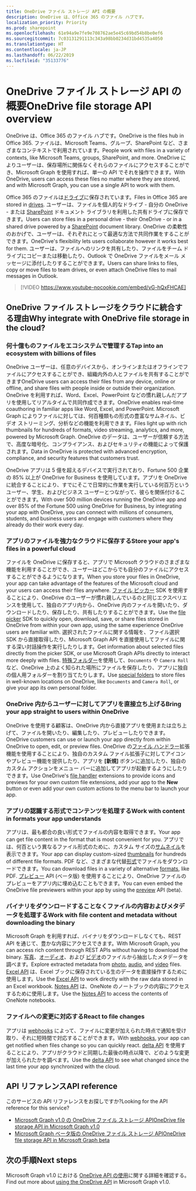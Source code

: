 ```yaml
---
title: OneDrive ファイル ストレージ API の概要
description: OneDrive は、Office 365 のファイル ハブです。
localization_priority: Priority
ms.prod: sharepoint
ms.openlocfilehash: 61e94a9e7fe9e708762ae5e45c69bd54b8be0ef6
ms.sourcegitcommit: 7c03131291113c343a98bb0234d31bd4535a4050
ms.translationtype: HT
ms.contentlocale: ja-JP
ms.lasthandoff: 06/22/2019
ms.locfileid: "35133776"
---
```

# <a name="onedrive-file-storage-api-overview"></a><span data-ttu-id="bd781-103">OneDrive ファイル ストレージ API の概要</span><span class="sxs-lookup"><span data-stu-id="bd781-103">OneDrive file storage API overview</span></span>

<span data-ttu-id="bd781-104">OneDrive は、Office 365 のファイル ハブです。</span><span class="sxs-lookup"><span data-stu-id="bd781-104">OneDrive is the files hub in Office 365.</span></span>
<span data-ttu-id="bd781-105">ファイルは、Microsoft Teams、グループ、SharePoint など、さまざまなコンテキストで利用されています。</span><span class="sxs-lookup"><span data-stu-id="bd781-105">People work with files in a variety of contexts, like Microsoft Teams, groups, SharePoint, and more.</span></span>
<span data-ttu-id="bd781-106">OneDrive によりユーザーは、保存場所に関係なくそれらのファイルにアクセスすることができ、Microsoft Graph を使用すれば、単一の API でそれを操作できます。</span><span class="sxs-lookup"><span data-stu-id="bd781-106">With OneDrive, users can access these files no matter where they are stored, and with Microsoft Graph, you can use a single API to work with them.</span></span>

<span data-ttu-id="bd781-107">Office 365 のファイルは[ドライブ][Drive API]に保存されています。</span><span class="sxs-lookup"><span data-stu-id="bd781-107">Files in Office 365 are stored in [drives][Drive API].</span></span>
<span data-ttu-id="bd781-108">ユーザーは、ファイルを個人的なドライブ - 自分の OneDrive - または [SharePoint][] ドキュメント ライブラリを利用した共有ドライブに保存できます。</span><span class="sxs-lookup"><span data-stu-id="bd781-108">Users can store files in a personal drive - their OneDrive - or in a shared drive powered by a [SharePoint][] document library.</span></span>
<span data-ttu-id="bd781-109">OneDrive の柔軟性のおかげで、ユーザーは、それぞれにとって最適な方法で共同作業をすることができます。</span><span class="sxs-lookup"><span data-stu-id="bd781-109">OneDrive's flexibility lets users collaborate however it works best for them.</span></span>
<span data-ttu-id="bd781-110">ユーザーは、ファイルへのリンクを共有したり、ファイルをチーム ドライブにコピーまたは移動したり、Outlook で OneDrive ファイルをメール メッセージに添付したりすることができます。</span><span class="sxs-lookup"><span data-stu-id="bd781-110">Users can share links to files, copy or move files to team drives, or even attach OneDrive files to mail messages in Outlook.</span></span>

> [!VIDEO https://www.youtube-nocookie.com/embed/vG-hQxFHCAE]

## <a name="why-integrate-with-onedrive-file-storage-in-the-cloud"></a><span data-ttu-id="bd781-111">OneDrive ファイル ストレージをクラウドに統合する理由</span><span class="sxs-lookup"><span data-stu-id="bd781-111">Why integrate with OneDrive file storage in the cloud?</span></span>

### <a name="tap-into-an-ecosystem-with-billions-of-files"></a><span data-ttu-id="bd781-112">何十億ものファイルをエコシステムで管理する</span><span class="sxs-lookup"><span data-stu-id="bd781-112">Tap into an ecosystem with billions of files</span></span>

<span data-ttu-id="bd781-113">OneDrive ユーザーは、任意のデバイスから、オンラインまたはオフラインでファイルにアクセスすることができ、組織内外の人とファイルを共有することができます</span><span class="sxs-lookup"><span data-stu-id="bd781-113">OneDrive users can access their files from any device, online or offline, and share files with people inside or outside their organization.</span></span>
<span data-ttu-id="bd781-114">OneDrive を利用すれば、Word、Excel、PowerPoint などの慣れ親しんだアプリを使用してリアルタイムで共同作成できます。</span><span class="sxs-lookup"><span data-stu-id="bd781-114">OneDrive enables real-time coauthoring in familiar apps like Word, Excel, and PowerPoint.</span></span>
<span data-ttu-id="bd781-115">Microsoft Graph によりファイルに対しては、何百種類もの形式の豊富なサムネイル、ビデオ ストリーミング、分析などの機能を利用できます。</span><span class="sxs-lookup"><span data-stu-id="bd781-115">Files light up with rich thumbnails for hundreds of formats, video streaming, analytics, and more, powered by Microsoft Graph.</span></span>
<span data-ttu-id="bd781-116">OneDrive のデータは、ユーザーが信頼する方法で、高度な暗号化、コンプライアンス、およびセキュリティの機能によって保護されます。</span><span class="sxs-lookup"><span data-stu-id="bd781-116">Data in OneDrive is protected with advanced encryption, compliance, and security features that customers trust.</span></span>

<span data-ttu-id="bd781-117">OneDrive アプリは 5 億を超えるデバイスで実行されており、Fortune 500 企業の 85% 以上が OneDrive for Business を使用しています。アプリを OneDrive に統合することにより、すでにそこで日常的に作業を実行している何百万というユーザー、学生、およびビジネス ユーザーとつながって、彼らを関係付けることができます。</span><span class="sxs-lookup"><span data-stu-id="bd781-117">With over 500 million devices running the OneDrive app and over 85% of the Fortune 500 using OneDrive for Business, by integrating your app with OneDrive, you can connect with millions of consumers, students, and business users and engage with customers where they already do their work every day.</span></span>

### <a name="store-your-apps-files-in-a-powerful-cloud"></a><span data-ttu-id="bd781-118">アプリのファイルを強力なクラウドに保存する</span><span class="sxs-lookup"><span data-stu-id="bd781-118">Store your app's files in a powerful cloud</span></span>

<span data-ttu-id="bd781-119">ファイルを OneDrive に保存すると、アプリで Microsoft クラウドのさまざまな機能を利用することができ、ユーザーはどこからでも自分のファイルにアクセスすることができるようになります。</span><span class="sxs-lookup"><span data-stu-id="bd781-119">When you store your files in OneDrive, your app can take advantage of the features of the Microsoft cloud and your users can access their files anywhere.</span></span>
<span data-ttu-id="bd781-120">[ファイル ピッカー][] SDK を使用することにより、OneDrive のユーザーが慣れ親しんでいるのと同じエクスペリエンスを使用して、独自のアプリ内から、OneDrive 内のファイルを開いたり、ダウンロードしたり、保存したり、共有したりすることができます。</span><span class="sxs-lookup"><span data-stu-id="bd781-120">Use the [file picker][] SDK to quickly open, download, save, or share files stored in OneDrive from within your own app, using the same experience OneDrive users are familiar with.</span></span>
<span data-ttu-id="bd781-121">選択されたファイルに関する情報を、ファイル選択 SDK から直接取得したり、Microsoft Graph API を直接使用してファイルに関する深い対話操作を実行したりします。</span><span class="sxs-lookup"><span data-stu-id="bd781-121">Get information about selected files directly from the picker SDK, or use Microsoft Graph APIs directly to interact more deeply with files.</span></span>
<span data-ttu-id="bd781-122">[特殊フォルダー][]を使用して、`Documents` や `Camera Roll` など、OneDrive 上のよく知られた場所にファイルを保存したり、アプリに独自の個人用フォルダーを割り当てたりします。</span><span class="sxs-lookup"><span data-stu-id="bd781-122">Use [special folders][] to store files in well-known locations on OneDrive, like `Documents` and `Camera Roll`, or give your app its own personal folder.</span></span>

### <a name="bring-your-app-straight-to-users-within-onedrive"></a><span data-ttu-id="bd781-123">OneDrive 内からユーザーに対してアプリを直接立ち上げる</span><span class="sxs-lookup"><span data-stu-id="bd781-123">Bring your app straight to users within OneDrive</span></span>

<span data-ttu-id="bd781-124">OneDrive を使用する顧客は、OneDrive 内から直接アプリを使用または立ち上げて、ファイルを開いたり、編集したり、プレビューしたりできます。</span><span class="sxs-lookup"><span data-stu-id="bd781-124">OneDrive customers can use or launch your app directly from within OneDrive to open, edit, or preview files.</span></span>
<span data-ttu-id="bd781-125">OneDrive の[ファイル ハンドラー][]拡張機能を使用することにより、独自のカスタム ファイル拡張子に対してアイコンやプレビュー機能を提供したり、アプリを **[新規]** ボタンに追加したり、独自のカスタム アクションをメニュー バーに追加してアプリが起動するようにしたりできます。</span><span class="sxs-lookup"><span data-stu-id="bd781-125">Use OneDrive's [file handler][] extensions to provide icons and previews for your own custom file extensions, add your app to the **New** button or even add your own custom actions to the menu bar to launch your app.</span></span>

### <a name="work-with-content-in-formats-your-app-understands"></a><span data-ttu-id="bd781-126">アプリの認識する形式でコンテンツを処理する</span><span class="sxs-lookup"><span data-stu-id="bd781-126">Work with content in formats your app understands</span></span>

<span data-ttu-id="bd781-127">アプリは、最も都合の良い形式でファイルの内容を取得できます。</span><span class="sxs-lookup"><span data-stu-id="bd781-127">Your app can get file content in the format that is most convenient for you.</span></span>
<span data-ttu-id="bd781-128">アプリでは、何百という異なるファイル形式のために、カスタム サイズの[サムネイル][]を表示できます。</span><span class="sxs-lookup"><span data-stu-id="bd781-128">Your app can display custom-sized [thumbnails][] for hundreds of different file formats.</span></span>
<span data-ttu-id="bd781-129">PDF など、さまざまな代替[形式][]でファイルをダウンロードできます。</span><span class="sxs-lookup"><span data-stu-id="bd781-129">You can download files in a variety of alternative [formats][], like PDF.</span></span>
<span data-ttu-id="bd781-130">[プレビュー][] API (ベータ版) を使用することにより、OneDrive ファイルのプレビューをアプリ内に埋め込むこともできます。</span><span class="sxs-lookup"><span data-stu-id="bd781-130">You can even embed the OneDrive file previewers within your app by using the [preview][] API (beta).</span></span>

### <a name="work-with-file-content-and-metadata-without-downloading-the-binary"></a><span data-ttu-id="bd781-131">バイナリをダウンロードすることなくファイルの内容およびメタデータを処理する</span><span class="sxs-lookup"><span data-stu-id="bd781-131">Work with file content and metadata without downloading the binary</span></span>

<span data-ttu-id="bd781-132">Microsoft Graph を利用すれば、バイナリをダウンロードしなくても、REST API を通じて、豊かな内容にアクセスできます。</span><span class="sxs-lookup"><span data-stu-id="bd781-132">With Microsoft Graph, you can access rich content through REST APIs without having to download the binary.</span></span>
<span data-ttu-id="bd781-133">[写真][]、[オーディオ][]、および [ビデオ][]のファイルから抽出したメタデータを調べます。</span><span class="sxs-lookup"><span data-stu-id="bd781-133">Explore extracted metadata from [photo][], [audio][], and [video][] files.</span></span>
<span data-ttu-id="bd781-134">[Excel API][] は、Excel ブックに保存されている生のデータを直接操作するために使用します。</span><span class="sxs-lookup"><span data-stu-id="bd781-134">Use the [Excel API][] to work directly with the raw data stored in an Excel workbook.</span></span>
<span data-ttu-id="bd781-135">[Notes API][] は、OneNote のノートブックの内容にアクセスするために使用します。</span><span class="sxs-lookup"><span data-stu-id="bd781-135">Use the [Notes API][] to access the contents of OneNote notebooks.</span></span>

### <a name="react-to-file-changes"></a><span data-ttu-id="bd781-136">ファイルへの変更に対応する</span><span class="sxs-lookup"><span data-stu-id="bd781-136">React to file changes</span></span>

<span data-ttu-id="bd781-137">アプリは [webhooks][] によって、ファイルに変更が加えられた時点で通知を受け取り、それに短時間で対応することができます。</span><span class="sxs-lookup"><span data-stu-id="bd781-137">With [webhooks][], your app can get notified when files change so you can quickly react.</span></span>
<span data-ttu-id="bd781-138">[delta API][] を使用することにより、アプリがクラウドと同期した最後の時点以降で、どのような変更が加えられたかを調べます。</span><span class="sxs-lookup"><span data-stu-id="bd781-138">Use the [delta API][] to see what changed since the last time your app synchronized with the cloud.</span></span>

## <a name="api-reference"></a><span data-ttu-id="bd781-139">API リファレンス</span><span class="sxs-lookup"><span data-stu-id="bd781-139">API reference</span></span>
<span data-ttu-id="bd781-140">このサービスの API リファレンスをお探しですか?</span><span class="sxs-lookup"><span data-stu-id="bd781-140">Looking for the API reference for this service?</span></span>

- [<span data-ttu-id="bd781-141">Microsoft Graph v1.0 の OneDrive ファイル ストレージ API</span><span class="sxs-lookup"><span data-stu-id="bd781-141">OneDrive file storage API in Microsoft Graph v1.0</span></span>](/graph/api/resources/onedrive?view=graph-rest-1.0)
- [<span data-ttu-id="bd781-142">Microsoft Graph ベータ版の OneDrive ファイル ストレージ API</span><span class="sxs-lookup"><span data-stu-id="bd781-142">OneDrive file storage API in Microsoft Graph beta</span></span>](/graph/api/resources/onedrive?view=graph-rest-beta)

## <a name="next-steps"></a><span data-ttu-id="bd781-143">次の手順</span><span class="sxs-lookup"><span data-stu-id="bd781-143">Next steps</span></span>

<span data-ttu-id="bd781-144">Microsoft Graph v1.0 における [OneDrive API の使用][Drive API]に関する詳細を確認する。</span><span class="sxs-lookup"><span data-stu-id="bd781-144">Find out more about [using the OneDrive API][Drive API] in Microsoft Graph v1.0.</span></span>

[SharePoint]: sharepoint-concept-overview.md
[ファイル ピッカー]: https://dev.onedrive.com/sdk/js-v72/js-picker-overview.htm
[file picker]: https://dev.onedrive.com/sdk/js-v72/js-picker-overview.htm
[ファイル ハンドラー]: https://docs.microsoft.com/onedrive/developer/file-handlers
[file handler]: https://docs.microsoft.com/onedrive/developer/file-handlers
[特殊フォルダー]: /graph/api/drive-get-specialfolder?view=graph-rest-1.0
[special folders]: /graph/api/drive-get-specialfolder?view=graph-rest-1.0
[メモ API]: integrate-with-onenote.md
[Notes API]: integrate-with-onenote.md
[Excel API]: /graph/api/resources/excel?view=graph-rest-1.0
[REST API]: /graph/api/resources/onedrive?view=graph-rest-1.0
[delta API]: /graph/api/driveitem-delta?view=graph-rest-1.0
[ビデオ]: /graph/api/resources/video?view=graph-rest-1.0
[video]: /graph/api/resources/video?view=graph-rest-1.0
[写真]: /graph/api/resources/photo?view=graph-rest-1.0
[photo]: /graph/api/resources/photo?view=graph-rest-1.0
[オーディオ]: /graph/api/resources/audio?view=graph-rest-1.0
[audio]: /graph/api/resources/audio?view=graph-rest-1.0
[形式]: /graph/api/driveitem-get-content-format?view=graph-rest-1.0
[formats]: /graph/api/driveitem-get-content-format?view=graph-rest-1.0
[サムネイル]: /graph/api/driveitem-list-thumbnails?view=graph-rest-1.0
[thumbnails]: /graph/api/driveitem-list-thumbnails?view=graph-rest-1.0
[プレビュー]: /graph/api/driveitem-preview?view=graph-rest-beta
[preview]: /graph/api/driveitem-preview?view=graph-rest-beta
[webhooks]: /graph/api/resources/webhooks?view=graph-rest-1.0
[Drive API]: /graph/api/resources/onedrive?view=graph-rest-1.0
